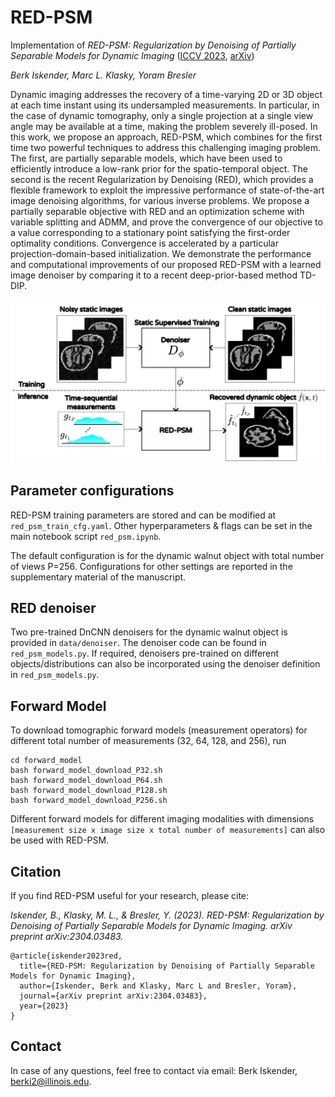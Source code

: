 # RED-PSM

Implementation of *RED-PSM: Regularization by Denoising of Partially Separable Models for Dynamic Imaging* ([ICCV 2023](https://openaccess.thecvf.com/content/ICCV2023/papers/Iskender_RED-PSM_Regularization_by_Denoising_of_Partially_Separable_Models_for_Dynamic_ICCV_2023_paper.pdf), [arXiv](https://arxiv.org/abs/2304.03483))

*Berk Iskender, Marc L. Klasky, Yoram Bresler*

Dynamic imaging addresses the recovery of a time-varying 2D or 3D object at each time instant using its undersampled measurements. In particular, in the case of dynamic tomography, only a single projection at a single view angle may be available at a time, making the problem severely ill-posed. In this work, we propose an approach, RED-PSM, which combines for the first time two powerful techniques to address this challenging imaging problem. The first, are partially separable models, which have been used to efficiently introduce a low-rank prior for the spatio-temporal object. The second is the recent Regularization by Denoising (RED), which provides a flexible framework to exploit the impressive performance of state-of-the-art image denoising algorithms, for various inverse problems. We propose a partially separable objective with RED and an optimization scheme with variable splitting and ADMM, and prove the convergence of our objective to a value corresponding to a stationary point satisfying the first-order optimality conditions. Convergence is accelerated by a particular projection-domain-based initialization. We demonstrate the performance and computational improvements of our proposed RED-PSM with a learned image denoiser by comparing it to a recent deep-prior-based method TD-DIP.

![alt text](https://github.com/berkiskender/RED-PSM/blob/master/red_psm.jpeg?raw=true)

## Parameter configurations
RED-PSM training parameters are stored and can be modified at ```red_psm_train_cfg.yaml```.
Other hyperparameters & flags can be set in the main notebook script ```red_psm.ipynb```.

The default configuration is for the dynamic walnut object with total number of views P=256. Configurations for other settings are reported in the supplementary material of the manuscript.

## RED denoiser
Two pre-trained DnCNN denoisers for the dynamic walnut object is provided in ```data/denoiser```. 
The denoiser code can be found in ```red_psm_models.py```. 
If required, denoisers pre-trained on different objects/distributions can also be incorporated using the denoiser definition in ```red_psm_models.py```.

## Forward Model
To download tomographic forward models (measurement operators) for different total number of measurements (32, 64, 128, and 256), run
```shell
cd forward_model
bash forward_model_download_P32.sh
bash forward_model_download_P64.sh
bash forward_model_download_P128.sh
bash forward_model_download_P256.sh
```
Different forward models for different imaging modalities with dimensions ```[measurement size x image size x total number of measurements]``` can also be used with RED-PSM.

## Citation
If you find RED-PSM useful for your research, please cite:

*Iskender, B., Klasky, M. L., & Bresler, Y. (2023). RED-PSM: Regularization by Denoising of Partially Separable Models for Dynamic Imaging. arXiv preprint arXiv:2304.03483.*

```
@article{iskender2023red,
  title={RED-PSM: Regularization by Denoising of Partially Separable Models for Dynamic Imaging},
  author={Iskender, Berk and Klasky, Marc L and Bresler, Yoram},
  journal={arXiv preprint arXiv:2304.03483},
  year={2023}
}
```

## Contact
In case of any questions, feel free to contact via email: Berk Iskender, berki2@illinois.edu.
